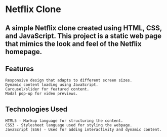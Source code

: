 # Netflix Clone

## A simple Netflix clone created using HTML, CSS, and JavaScript. This project is a static web page that mimics the look and feel of the Netflix homepage. 

## Features

    Responsive design that adapts to different screen sizes.
    Dynamic content loading using JavaScript.
    Carousel/slider for featured content.
    Modal pop-up for video previews.

## Technologies Used

    HTML5 - Markup language for structuring the content.
    CSS3 - Stylesheet language used for styling the webpage.
    JavaScript (ES6) - Used for adding interactivity and dynamic content.
